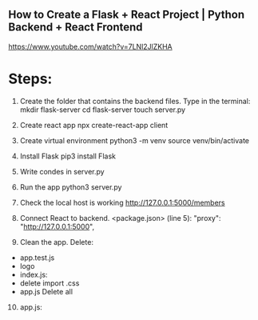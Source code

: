 ## How to Create a Flask + React Project | Python Backend + React Frontend

https://www.youtube.com/watch?v=7LNl2JlZKHA

# Steps:
1. Create the folder that contains the backend files. Type in the terminal:
mkdir flask-server
cd flask-server
touch server.py

2. Create react app
npx create-react-app client

3. Create virtual environment
python3 -m venv
source venv/bin/activate

4. Install Flask
pip3 install Flask

5. Write condes in server.py

6. Run the app
python3 server.py

7. Check the local host is working
http://127.0.0.1:5000/members

8. Connect React to backend. <package.json> (line 5):
"proxy": "http://127.0.0.1:5000",

9. Clean the app. Delete: 
- app.test.js
- logo
- index.js: 
- delete import .css
- app.js Delete all

10. app.js:
